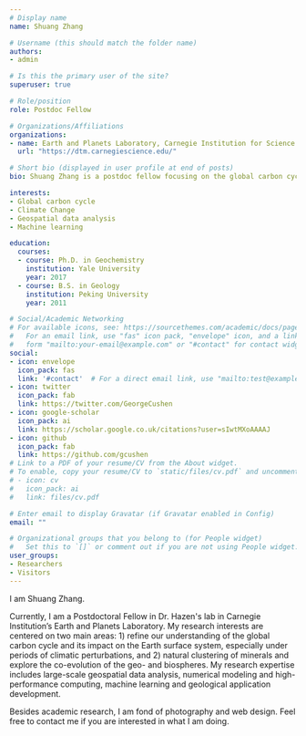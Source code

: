 ```yaml
---
# Display name
name: Shuang Zhang

# Username (this should match the folder name)
authors:
- admin

# Is this the primary user of the site?
superuser: true

# Role/position
role: Postdoc Fellow

# Organizations/Affiliations
organizations:
- name: Earth and Planets Laboratory, Carnegie Institution for Science
  url: "https://dtm.carnegiescience.edu/"

# Short bio (displayed in user profile at end of posts)
bio: Shuang Zhang is a postdoc fellow focusing on the global carbon cycle

interests:
- Global carbon cycle
- Climate Change
- Geospatial data analysis
- Machine learning

education:
  courses:
  - course: Ph.D. in Geochemistry
    institution: Yale University
    year: 2017
  - course: B.S. in Geology
    institution: Peking University
    year: 2011

# Social/Academic Networking
# For available icons, see: https://sourcethemes.com/academic/docs/page-builder/#icons
#   For an email link, use "fas" icon pack, "envelope" icon, and a link in the
#   form "mailto:your-email@example.com" or "#contact" for contact widget.
social:
- icon: envelope
  icon_pack: fas
  link: '#contact'  # For a direct email link, use "mailto:test@example.org".
- icon: twitter
  icon_pack: fab
  link: https://twitter.com/GeorgeCushen
- icon: google-scholar
  icon_pack: ai
  link: https://scholar.google.co.uk/citations?user=sIwtMXoAAAAJ
- icon: github
  icon_pack: fab
  link: https://github.com/gcushen
# Link to a PDF of your resume/CV from the About widget.
# To enable, copy your resume/CV to `static/files/cv.pdf` and uncomment the lines below.
# - icon: cv
#   icon_pack: ai
#   link: files/cv.pdf

# Enter email to display Gravatar (if Gravatar enabled in Config)
email: ""

# Organizational groups that you belong to (for People widget)
#   Set this to `[]` or comment out if you are not using People widget.
user_groups:
- Researchers
- Visitors
---
```


I am Shuang Zhang.

Currently, I am a Postdoctoral Fellow in Dr. Hazen's lab in Carnegie Institution’s Earth and Planets Laboratory. My research interests are centered on two main areas: 1) refine our understanding of the global carbon cycle and its impact on the Earth surface system, especially under periods of climatic perturbations, and 2) natural clustering of minerals and explore the co-evolution of the geo- and biospheres. My research expertise includes large-scale geospatial data analysis, numerical modeling and high-performance computing, machine learning and geological application development.

Besides academic research, I am fond of photography and web design. Feel free to contact me if you are interested in what I am doing.
